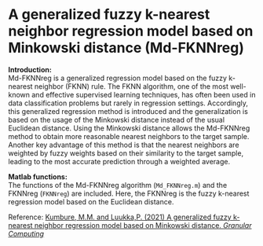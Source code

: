 # A generalized fuzzy k-nearest neighbor regression model based on Minkowski distance (Md-FKNNreg)

**Introduction:** <br/>
Md-FKNNreg is a generalized regression model based on the fuzzy k-nearest neighbor (FKNN) rule. The FKNN algorithm, one of the most well-known and effective supervised learning techniques, has often been used in data classification problems but rarely in regression settings. Accordingly, this generalized regression method is introduced and the generalization is based on the usage of the Minkowski distance instead of the usual Euclidean distance. Using the Minkowski distance allows the Md-FKNNreg method to obtain more reasonable nearest neighbors to the target sample. Another key advantage of this method is that the nearest neighbors are weighted by fuzzy weights based on their similarity to the target sample, leading to the most accurate prediction through a weighted average. 

**Matlab functions:** <br/>
The functions of the Md-FKNNreg algorithm (`Md_FKNNreg.m`) and the FKNNreg (`FKNNreg`) are included. Here, the FKNNreg is the fuzzy k-nearest regression model based on the Euclidean distance. 


Reference:
    [Kumbure, M.M. and Luukka,P. (2021) A generalized fuzzy k-nearest neighbor regression model based on Minkowski distance. *Granular Computing*](https://doi.org/10.1007/s41066-021-00288-w)<br/>
<br/>


